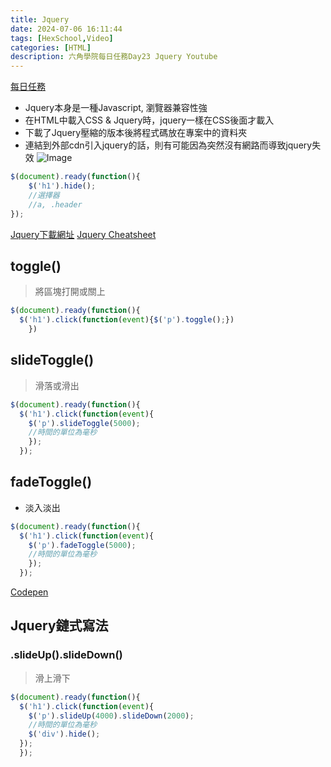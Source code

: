```yaml
---
title: Jquery
date: 2024-07-06 16:11:44
tags: [HexSchool,Video]
categories: [HTML]
description: 六角學院每日任務Day23 Jquery Youtube
---
```

[每日任務](https://hackmd.io/ToeJ26VpRGy0ly7mHA3ljA)

* Jquery本身是一種Javascript, 瀏覽器兼容性強
* 在HTML中載入CSS & Jquery時，jquery一樣在CSS後面才載入
* 下載了Jquery壓縮的版本後將程式碼放在專案中的資料夾
* 連結到外部cdn引入jquery的話，則有可能因為突然沒有網路而導致jquery失效
![Image](https://i.imgur.com/NlxZ5dR.png)

```js
$(document).ready(function(){
    $('h1').hide();
    //選擇器
    //a, .header
});

```
[Jquery下載網址](https://jquery.com/download/)
[Jquery Cheatsheet](https://oscarotero.com/jquery/)

## toggle()

>將區塊打開或關上
```js
$(document).ready(function(){
  $('h1').click(function(event){$('p').toggle();})
    })
```
## slideToggle()
>滑落或滑出
```js
$(document).ready(function(){
  $('h1').click(function(event){
    $('p').slideToggle(5000);
    //時間的單位為毫秒
    });
  });
  ```
## fadeToggle()
* 淡入淡出
```js
$(document).ready(function(){
  $('h1').click(function(event){
    $('p').fadeToggle(5000);
    //時間的單位為毫秒
    });
  });
```

[Codepen](https://codepen.io/gizelliang/pen/MWPMGYb)

## Jquery鏈式寫法
### .slideUp().slideDown()
>滑上滑下
```js
$(document).ready(function(){
  $('h1').click(function(event){
    $('p').slideUp(4000).slideDown(2000);
    //時間的單位為毫秒
    $('div').hide();
  });
  });
```